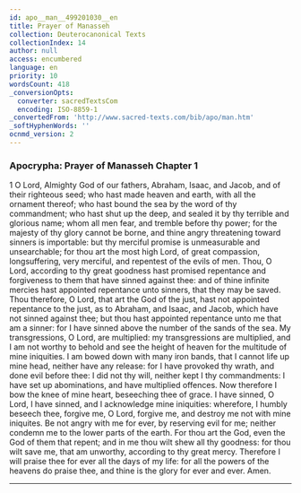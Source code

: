 ```yaml
---
id: apo__man__499201030__en
title: Prayer of Manasseh
collection: Deuterocanonical Texts
collectionIndex: 14
author: null
access: encumbered
language: en
priority: 10
wordsCount: 418
_conversionOpts:
  converter: sacredTextsCom
  encoding: ISO-8859-1
_convertedFrom: 'http://www.sacred-texts.com/bib/apo/man.htm'
_softHyphenWords: ''
ocnmd_version: 2
---
```

### Apocrypha: Prayer of Manasseh Chapter 1

1 O Lord, Almighty God of our fathers, Abraham, Isaac, and Jacob, and of their righteous seed; who hast made heaven and earth, with all the ornament thereof; who hast bound the sea by the word of thy commandment; who hast shut up the deep, and sealed it by thy terrible and glorious name; whom all men fear, and tremble before thy power; for the majesty of thy glory cannot be borne, and thine angry threatening toward sinners is importable: but thy merciful promise is unmeasurable and unsearchable; for thou art the most high Lord, of great compassion, longsuffering, very merciful, and repentest of the evils of men. Thou, O Lord, according to thy great goodness hast promised repentance and forgiveness to them that have sinned against thee: and of thine infinite mercies hast appointed repentance unto sinners, that they may be saved. Thou therefore, O Lord, that art the God of the just, hast not appointed repentance to the just, as to Abraham, and Isaac, and Jacob, which have not sinned against thee; but thou hast appointed repentance unto me that am a sinner: for I have sinned above the number of the sands of the sea. My transgressions, O Lord, are multiplied: my transgressions are multiplied, and I am not worthy to behold and see the height of heaven for the multitude of mine iniquities. I am bowed down with many iron bands, that I cannot life up mine head, neither have any release: for I have provoked thy wrath, and done evil before thee: I did not thy will, neither kept I thy commandments: I have set up abominations, and have multiplied offences. Now therefore I bow the knee of mine heart, beseeching thee of grace. I have sinned, O Lord, I have sinned, and I acknowledge mine iniquities: wherefore, I humbly beseech thee, forgive me, O Lord, forgive me, and destroy me not with mine iniquites. Be not angry with me for ever, by reserving evil for me; neither condemn me to the lower parts of the earth. For thou art the God, even the God of them that repent; and in me thou wilt shew all thy goodness: for thou wilt save me, that am unworthy, according to thy great mercy. Therefore I will praise thee for ever all the days of my life: for all the powers of the heavens do praise thee, and thine is the glory for ever and ever. Amen.

* * *
